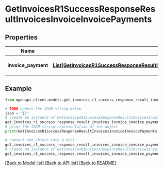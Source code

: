 # GetInvoicesR1SuccessResponseResultInvoicesInvoiceInvoicePayments


## Properties

Name | Type | Description | Notes
------------ | ------------- | ------------- | -------------
**invoice_payment** | [**List[GetInvoicesR1SuccessResponseResultInvoicesInvoiceInvoicePaymentsInvoicePaymentInner]**](GetInvoicesR1SuccessResponseResultInvoicesInvoiceInvoicePaymentsInvoicePaymentInner.md) | List of invoice payments | 

## Example

```python
from openapi_client.models.get_invoices_r1_success_response_result_invoices_invoice_invoice_payments import GetInvoicesR1SuccessResponseResultInvoicesInvoiceInvoicePayments

# TODO update the JSON string below
json = "{}"
# create an instance of GetInvoicesR1SuccessResponseResultInvoicesInvoiceInvoicePayments from a JSON string
get_invoices_r1_success_response_result_invoices_invoice_invoice_payments_instance = GetInvoicesR1SuccessResponseResultInvoicesInvoiceInvoicePayments.from_json(json)
# print the JSON string representation of the object
print(GetInvoicesR1SuccessResponseResultInvoicesInvoiceInvoicePayments.to_json())

# convert the object into a dict
get_invoices_r1_success_response_result_invoices_invoice_invoice_payments_dict = get_invoices_r1_success_response_result_invoices_invoice_invoice_payments_instance.to_dict()
# create an instance of GetInvoicesR1SuccessResponseResultInvoicesInvoiceInvoicePayments from a dict
get_invoices_r1_success_response_result_invoices_invoice_invoice_payments_from_dict = GetInvoicesR1SuccessResponseResultInvoicesInvoiceInvoicePayments.from_dict(get_invoices_r1_success_response_result_invoices_invoice_invoice_payments_dict)
```
[[Back to Model list]](../README.md#documentation-for-models) [[Back to API list]](../README.md#documentation-for-api-endpoints) [[Back to README]](../README.md)


